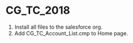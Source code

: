 # CG_TC_2018

1. Install all files to the salesforce org.
2. Add CG_TC_Account_List.cmp to Home page.
